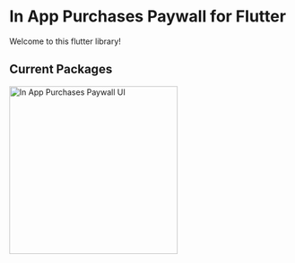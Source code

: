 # In App Purchases Paywall for Flutter

Welcome to this flutter library!

## Current Packages

<img src="./packages/in_app_purchases_paywall_ui" alt="In App Purchases Paywall UI" height="300"/>
